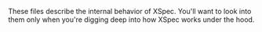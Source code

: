 These files describe the internal behavior of XSpec. You'll want to look into them only when you're digging deep into how XSpec works under the hood.
